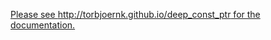 [Please see http://torbjoernk.github.io/deep_const_ptr for the documentation.](http://torbjoernk.github.io/deep_const_ptr)